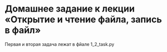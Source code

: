 # Домашнее задание к лекции «Открытие и чтение файла, запись в файл»

Первая и вторая задача лежат в фйале 1_2_task.py

